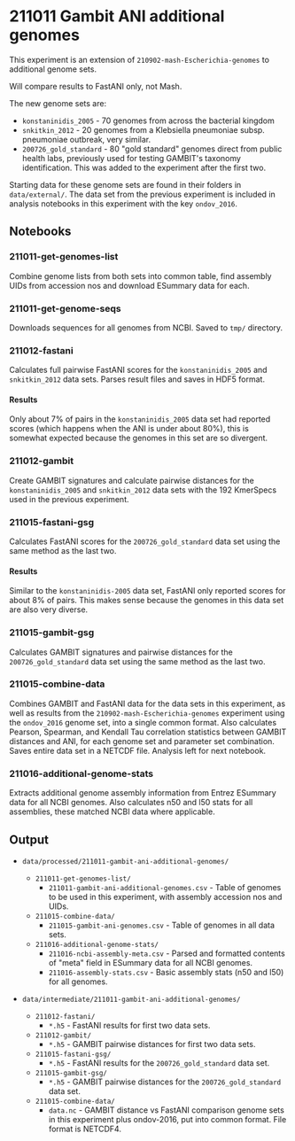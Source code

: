 # 211011 Gambit ANI additional genomes

This experiment is an extension of `210902-mash-Escherichia-genomes` to additional genome sets.

Will compare results to FastANI only, not Mash.

The new genome sets are:

* `konstaninidis_2005` - 70 genomes from across the bacterial kingdom
* `snkitkin_2012` - 20 genomes from a Klebsiella pneumoniae subsp. pneumoniae outbreak, very similar.
* `200726_gold_standard` - 80 "gold standard" genomes direct from public health labs, previously
  used for testing GAMBIT's taxonomy identification. This was added to the experiment after the
  first two.

Starting data for these genome sets are found in their folders in `data/external/`. The data set
from the previous experiment is included in analysis notebooks in this experiment with the key
`ondov_2016`.


## Notebooks

### 211011-get-genomes-list

Combine genome lists from both sets into common table, find assembly UIDs from accession nos and
download ESummary data for each.


### 211011-get-genome-seqs

Downloads sequences for all genomes from NCBI. Saved to `tmp/` directory.


### 211012-fastani

Calculates full pairwise FastANI scores for the `konstaninidis_2005` and `snkitkin_2012` data sets.
Parses result files and saves in HDF5 format.

#### Results

Only about 7% of pairs in the `konstaninidis_2005` data set had reported scores (which happens when
the ANI is under about 80%), this is somewhat expected because the genomes in this set are so
divergent.


### 211012-gambit

Create GAMBIT signatures and calculate pairwise distances for the `konstaninidis_2005` and
`snkitkin_2012` data sets with the 192 KmerSpecs used in the previous experiment.


### 211015-fastani-gsg

Calculates FastANI scores for the `200726_gold_standard` data set using the same method as the last
two.

#### Results

Similar to the `konstaninidis-2005` data set, FastANI only reported scores for about 8% of pairs.
This makes sense because the genomes in this data set are also very diverse.


### 211015-gambit-gsg

Calculates GAMBIT signatures and pairwise distances for the `200726_gold_standard` data set using
the same method as the last two.


### 211015-combine-data

Combines GAMBIT and FastANI data for the data sets in this experiment, as well as results from the
`210902-mash-Escherichia-genomes` experiment using the `ondov_2016` genome set, into a single common
format. Also calculates Pearson, Spearman, and Kendall Tau correlation statistics between GAMBIT
distances and ANI, for each genome set and parameter set combination. Saves entire data set in a
NETCDF file. Analysis left for next notebook.


### 211016-additional-genome-stats

Extracts additional genome assembly information from Entrez ESummary data for all NCBI genomes.
Also calculates n50 and l50 stats for all assemblies, these matched NCBI data where applicable.



## Output

* `data/processed/211011-gambit-ani-additional-genomes/`
  * `211011-get-genomes-list/`
    * `211011-gambit-ani-additional-genomes.csv` - Table of genomes to be used in this experiment,
      with assembly accession nos and UIDs.
  * `211015-combine-data/`
    * `211015-gambit-ani-genomes.csv` - Table of genomes in all data sets.
  * `211016-additional-genome-stats/`
    * `211016-ncbi-assembly-meta.csv` - Parsed and formatted contents of "meta" field in ESummary
      data for all NCBI genomes.
	* `211016-assembly-stats.csv` - Basic assembly stats (n50 and l50) for all genomes.

* `data/intermediate/211011-gambit-ani-additional-genomes/`
  * `211012-fastani/`
    * `*.h5` - FastANI results for first two data sets.
  * `211012-gambit/`
    * `*.h5` - GAMBIT pairwise distances for first two data sets.
  * `211015-fastani-gsg/`
    * `*.h5` - FastANI results for the `200726_gold_standard` data set.
  * `211015-gambit-gsg/`
    * `*.h5` - GAMBIT pairwise distances for the `200726_gold_standard` data set.
  * `211015-combine-data/`
    * `data.nc` - GAMBIT distance vs FastANI comparison genome sets in this experiment plus
	  ondov-2016, put into common format. File format is NETCDF4.

